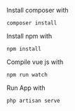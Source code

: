 Install composer with
```
composer install
```
Install npm with
```
npm install
```
Compile vue js with
```
npm run watch
```
Run App with
```
php artisan serve
```
